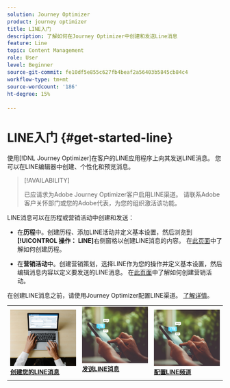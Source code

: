 ```yaml
---
solution: Journey Optimizer
product: journey optimizer
title: LINE入门
description: 了解如何在Journey Optimizer中创建和发送Line消息
feature: Line
topic: Content Management
role: User
level: Beginner
source-git-commit: fe10df5e855c627fb4beaf2a56403b5845cb84c4
workflow-type: tm+mt
source-wordcount: '186'
ht-degree: 15%

---
```


# LINE入门 {#get-started-line}

使用[!DNL Journey Optimizer]在客户的LINE应用程序上向其发送LINE消息。 您可以在LINE编辑器中创建、个性化和预览消息。

>[!AVAILABILITY]
>
>已应请求为Adobe Journey Optimizer客户启用LINE渠道。 请联系Adobe客户关怀部门或您的Adobe代表，为您的组织激活该功能。

LINE消息可以在历程或营销活动中创建和发送：

* 在&#x200B;**历程**&#x200B;中。创建历程、添加LINE活动并定义基本设置，然后浏览到&#x200B;**[!UICONTROL 操作： LINE]**&#x200B;右侧窗格以创建LINE消息的内容。 在[此页面](../building-journeys/journey-gs.md)中了解如何创建历程。

* 在&#x200B;**营销活动**&#x200B;中。创建营销策划，选择LINE作为您的操作并定义基本设置，然后编辑消息内容以定义要发送的LINE消息。 在[此页面](../campaigns/create-campaign.md#configure)中了解如何创建营销活动。

在创建LINE消息之前，请使用Journey Optimizer配置LINE渠道。 [了解详情](line-configuration.md)。

<table style="table-layout:fixed"><tr style="border: 0;">
<td>
<a href="create-line.md">
<img alt="潜在客户" src="../assets/do-not-localize/sms-create.jpeg">
</a>
<div><a href="create-line.md"><strong>创建您的LINE消息</strong>
</div>
</td>
<td>
<a href="send-line.md">
<img alt="不频繁" src="../assets/do-not-localize/sms-sending.jpg">
</a>
<div>
<a href="send-line.md"><strong>发送LINE消息</strong></a>
</div>
<p></td>
<td>
<a href="line-configuration.md">
<img alt="不频繁" src="../assets/do-not-localize/sms-sending.jpg">
<div>
<a href="line-configuration.md"><strong>配置LINE频道</strong>
</a>
</div>
</td>
</tr></table>

